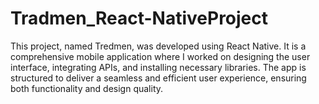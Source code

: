 # Tradmen_React-NativeProject
This project, named Tredmen, was developed using React Native. It is a comprehensive mobile application where I worked on designing the user interface, integrating APIs, and installing necessary libraries. The app is structured to deliver a seamless and efficient user experience, ensuring both functionality and design quality.
